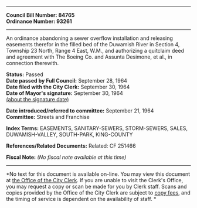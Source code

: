 * * * * *  
  
**Council Bill Number: [](#h0)[](#h2)84765**   
**Ordinance Number: 93261**  
  
* * * * *  
  
An ordinance abandoning a sewer overflow installation and releasing easements therefor in the filled bed of the Duwamish River in Section 4, Township 23 North, Range 4 East, W.M., and authorizing a quitclaim deed and agreement with The Boeing Co. and Assunta Desimone, et al., in connection therewith.  
  
**Status:** Passed   
**Date passed by Full Council:** September 28, 1964   
**Date filed with the City Clerk:** September 30, 1964   
**Date of Mayor's signature:** September 30, 1964   
[(about the signature date)](/~public/approvaldate.htm)   
  
  
**Date introduced/referred to committee:** September 21, 1964   
**Committee:** Streets and Franchise   
  
**Index Terms:** EASEMENTS, SANITARY-SEWERS, STORM-SEWERS, SALES, DUWAMISH-VALLEY, SOUTH-PARK, KING-COUNTY  
  
**References/Related Documents:** Related: CF 251466  
  
**Fiscal Note:** *(No fiscal note available at this time)*  
  
* * * * *  
  
*No text for this document is available on-line. You may view this document at [the Office of the City Clerk](http://www.seattle.gov/leg/clerk/contactUs.htm). If you are unable to visit the Clerk's Office, you may request a copy or scan be made for you by Clerk staff. Scans and copies provided by the Office of the City Clerk are subject to [copy fees](http://clerk.seattle.gov/~public/clerkfees.htm), and the timing of service is dependent on the availability of staff. *  
  
  
